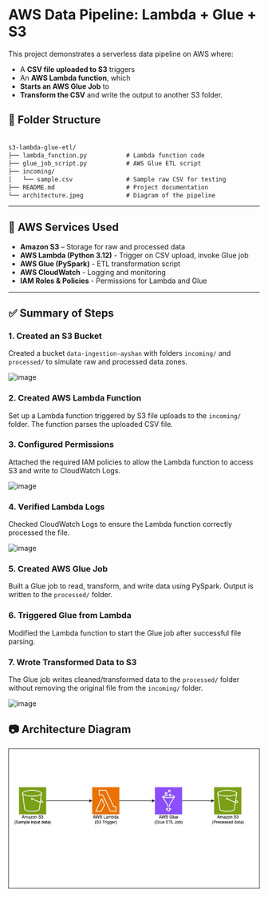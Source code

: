 # AWS Data Pipeline: Lambda + Glue + S3

This project demonstrates a serverless data pipeline on AWS where: 

- A **CSV file uploaded to S3** triggers 
- An **AWS Lambda function**, which 
- **Starts an AWS Glue Job** to 
- **Transform the CSV** and write the output to another S3 folder. 

## 📁 Folder Structure 

  
``` 

s3-lambda-glue-etl/ 
├── lambda_function.py           # Lambda function code 
├── glue_job_script.py           # AWS Glue ETL script 
├── incoming/ 
│   └── sample.csv               # Sample raw CSV for testing 
├── README.md                    # Project documentation 
└── architecture.jpeg            # Diagram of the pipeline 

```

---

## 🧪 AWS Services Used
- **Amazon S3** – Storage for raw and processed data 
- **AWS Lambda (Python 3.12)** - Trigger on CSV upload, invoke Glue job
- **AWS Glue (PySpark)** - ETL transformation script
- **AWS CloudWatch** - Logging and monitoring 
- **IAM Roles & Policies** - Permissions for Lambda and Glue

---

## ✅ Summary of Steps

### 1. Created an S3 Bucket
Created a bucket `data-ingestion-ayshan` with folders `incoming/` and `processed/` to simulate raw and processed data zones.

<img width="1482" height="363" alt="image" src="https://github.com/user-attachments/assets/70fd7c8f-7a18-424d-a715-5cdcc42c6eb4" />


### 2. Created AWS Lambda Function
Set up a Lambda function triggered by S3 file uploads to the `incoming/` folder. The function parses the uploaded CSV file.

### 3. Configured Permissions
Attached the required IAM policies to allow the Lambda function to access S3 and write to CloudWatch Logs.

<img width="1198" height="322" alt="image" src="https://github.com/user-attachments/assets/59d3c306-6897-469a-a976-2b7cfc9f2084" />


### 4. Verified Lambda Logs
Checked CloudWatch Logs to ensure the Lambda function correctly processed the file.

<img width="1204" height="171" alt="image" src="https://github.com/user-attachments/assets/fa93b40d-1216-4cde-91ea-e157342c2e10" />


### 5. Created AWS Glue Job
Built a Glue job to read, transform, and write data using PySpark. Output is written to the `processed/` folder.

### 6. Triggered Glue from Lambda
Modified the Lambda function to start the Glue job after successful file parsing.

### 7. Wrote Transformed Data to S3
The Glue job writes cleaned/transformed data to the `processed/` folder without removing the original file from the `incoming/` folder.

<img width="1492" height="405" alt="image" src="https://github.com/user-attachments/assets/d8b02de6-26a4-41c2-859f-22afbcbcdc29" />


## 📷 Architecture Diagram

![Architecture Diagram](architecture.jpeg)

